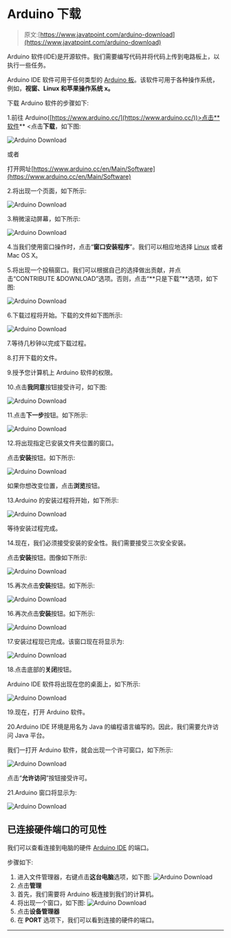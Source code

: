 # Arduino 下载

> 原文:[https://www.javatpoint.com/arduino-download](https://www.javatpoint.com/arduino-download)

Arduino 软件(IDE)是开源软件。我们需要编写代码并将代码上传到电路板上，以执行一些任务。

Arduino IDE 软件可用于任何类型的 [Arduino 板](https://www.javatpoint.com/)。该软件可用于各种操作系统，例如，**视窗、Linux 和苹果操作系统 x。**

下载 Arduino 软件的步骤如下:

1.前往 Arduino([https://www.arduino.cc/](https://www.arduino.cc/))>点击**软件** <点击**下载**，如下图:

![Arduino Download](../Images/484df75543fffed3da56f3ddd6472b7a.png)

或者

打开网址[https://www.arduino.cc/en/Main/Software](https://www.arduino.cc/en/Main/Software)

2.将出现一个页面，如下所示:

![Arduino Download](../Images/1f1eda68dfdf03aac2d67a191de2f590.png)

3.稍微滚动屏幕，如下所示:

![Arduino Download](../Images/5304b7205230261bb5da9052f7bf905a.png)

4.当我们使用窗口操作时，点击“**窗口安装程序**”。我们可以相应地选择 [Linux](https://www.javatpoint.com/linux-tutorial) 或者 Mac OS X。

5.将出现一个投稿窗口。我们可以根据自己的选择做出贡献，并点击“CONTRIBUTE &DOWNLOAD”选项。否则，点击“**只是下载”**选项，如下图:

![Arduino Download](../Images/8573e2b44b9807dcf3f907b6c9508996.png)

6.下载过程将开始。下载的文件如下图所示:

![Arduino Download](../Images/dd7da6cdb6b4f663c00b535d84df96f8.png)

7.等待几秒钟以完成下载过程。

8.打开下载的文件。

9.授予您计算机上 Arduino 软件的权限。

10.点击**我同意**按钮接受许可，如下图:

![Arduino Download](../Images/b12724f74ad97adb1dc6f65306b04991.png)

11.点击**下一步**按钮。如下所示:

![Arduino Download](../Images/b942148e8af08c4cfbd9556957574aa4.png)

12.将出现指定已安装文件夹位置的窗口。

点击**安装**按钮。如下所示:

![Arduino Download](../Images/3d0e2e6c76a4e4f528edfb391c7aadc4.png)

如果你想改变位置，点击**浏览**按钮。

13.Arduino 的安装过程将开始，如下所示:

![Arduino Download](../Images/5c44fb181a6abf14dc63a3a5db4b2a5b.png)

等待安装过程完成。

14.现在，我们必须接受安装的安全性。我们需要接受三次安全安装。

点击**安装**按钮。图像如下所示:

![Arduino Download](../Images/e78f0d6bfa5770f09b2d2547b49caa85.png)

15.再次点击**安装**按钮。如下所示:

![Arduino Download](../Images/03e4234c3bfbdf22dd338bfd10a7af8a.png)

16.再次点击**安装**按钮。如下所示:

![Arduino Download](../Images/6bf65c5a5d867340f277440970c4ed27.png)

17.安装过程现已完成。该窗口现在将显示为:

![Arduino Download](../Images/09974b58ce3ddca10a7c659d30778f16.png)

18.点击底部的**关闭**按钮。

Arduino IDE 软件将出现在您的桌面上，如下所示:

![Arduino Download](../Images/a85fd4c41667e216898ec44c9de5235b.png)

19.现在，打开 Arduino 软件。

20.Arduino IDE 环境是用名为 Java 的编程语言编写的。因此，我们需要允许访问 Java 平台。

我们一打开 Arduino 软件，就会出现一个许可窗口，如下所示:

![Arduino Download](../Images/8661bd5019480286aa2b6088247fb15b.png)

点击“**允许访问**”按钮接受许可。

21.Arduino 窗口将显示为:

![Arduino Download](../Images/9949a02635b8d84d74429c45e57eff39.png)

## 已连接硬件端口的可见性

我们可以查看连接到电脑的硬件 [Arduino IDE](https://www.javatpoint.com/arduino-ide) 的端口。

步骤如下:

1.  进入文件管理器，右键点击**这台电脑**选项，如下图:
    ![Arduino Download](../Images/0a033cb8e04c5cb6bfb8936be7ef0801.png)
2.  点击**管理**
3.  首先，我们需要将 Arduino 板连接到我们的计算机。
4.  将出现一个窗口，如下图:
    ![Arduino Download](../Images/0c3efdfb961d348f10f56d13c632defb.png)
5.  点击**设备管理器**
6.  在 **PORT** 选项下，我们可以看到连接的硬件的端口。

* * *
